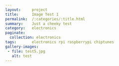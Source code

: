 ```yaml
---
layout:     project
title:      Image Test 1
permalink:  /:categories/:title.html
summary:    Just a cheeky test
category:   electronics
paginate:
  collection: electronics
tags:       electronics rpi raspberrypi chiptunes
gallery-images:
 - file: test5.jpg
   alt: test
---
```



